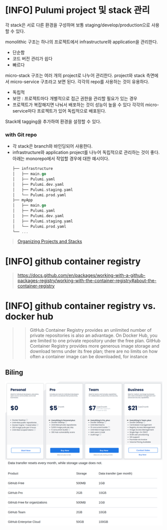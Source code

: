 # [INFO] Pulumi project 및 stack 관리
각 stack은 서로 다른 환경을 구성하며 보통 staging/develop/production으로 사용할 수 있다.

monolithic 구조는 하나의 프로젝트에서 infrastructure와 application을 관리한다.
- 단순함
- 코드 버전 관리가 쉽다
- 빠르다

micro-stack 구조는 여러 개의 project로 나누어 관리한다. project와 stack 측면에서 micro-service 구조라고 보면 된다. 각각의 repo를 사용하는 것이 유용하다.
- 독립적
- 보안 : 프로젝트마다 개별적으로 접근 권한을 관리할 필요가 있는 경우
- 프로젝트가 복잡해지면 나눠서 배포하는 것이 성능이 높을 수 있다
각각의 micro-service마다 프로젝트가 있어 독립적으로 배포된다.

Stack에 tagging을 추가하여 환경을 설정할 수 있다.

### with Git repo
- 각 stack은 branch와 바인딩되어 사용한다.
- infrastructure와 application project를 나누어 독립적으로 관리하는 것이 좋다.  
	아래는 monorepo에서 작업할 경우에 대한 예시이다.
	```go
	├── infrastructure
	│   ├── main.go
	│   ├── Pulumi.yaml
	│   ├── Pulumi.dev.yaml
	│   ├── Pulumi.staging.yaml
	│   └── Pulumi.prod.yaml
	├── myApp
	│   ├── main.go
	│   ├── Pulumi.yaml
	│   ├── Pulumi.dev.yaml
	│   ├── Pulumi.staging.yaml
	│   └── Pulumi.prod.yaml
	└── ...
	```



> [Organizing Projects and Stacks](https://www.pulumi.com/docs/guides/organizing-projects-stacks/)

# [INFO] github container registry 
> https://docs.github.com/en/packages/working-with-a-github-packages-registry/working-with-the-container-registry#about-the-container-registry

# [INFO] github container registry vs. docker hub
>> GitHub Container Registry provides an unlimited number of private repositories is also an advantage. On Docker Hub, you are limited to one private repository under the free plan.
>> GitHub Container Registry provides more generous image storage and download terms under its free plan; there are no limits on how often a container image can be downloaded, for instance
## Biling
![](img/docker-hub-biling.png)
![](img/ghcr-biling.png)

